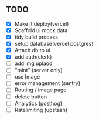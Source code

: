 ## TODO

- [x] Make it deploy(vercel)
- [x] Scaffold ui mock data
- [x] tidy build process
- [x] setup database(vercel postgres)
- [x] Attach db to ui
- [x] add auth(clerk)
- [ ] add img uplaod
- [ ] "taint" (server only)
- [ ] use Image
- [ ] error management (sentry)
- [ ] Routing / image page
- [ ] delete button
- [ ] Analytics (posthog)
- [ ] Ratelimiting (upstash)
